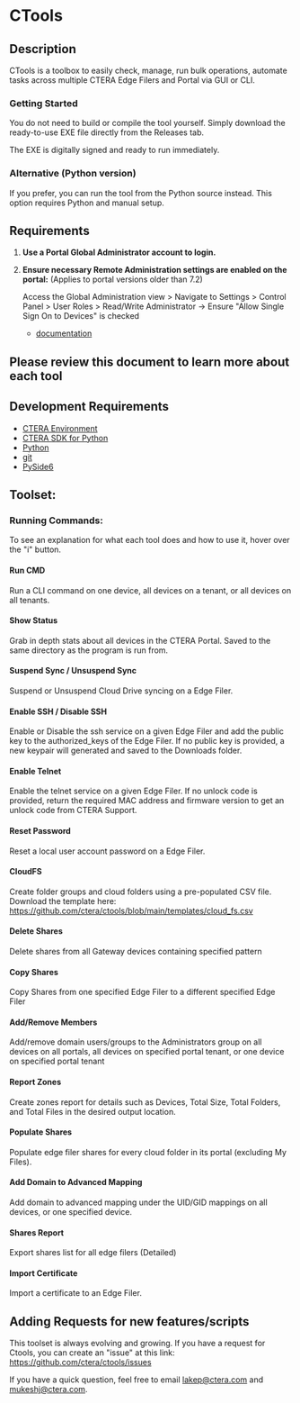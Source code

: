 # CTools

## Description

CTools is a toolbox to easily check, manage, run bulk operations, automate tasks across multiple CTERA Edge Filers and Portal via GUI or CLI.

### Getting Started

You do not need to build or compile the tool yourself.
Simply download the ready-to-use EXE file directly from the Releases tab.

The EXE is digitally signed and ready to run immediately.

### Alternative (Python version)
If you prefer, you can run the tool from the Python source instead. This option requires Python and manual setup.

## Requirements

1. **Use a Portal Global Administrator account to login.**

2. **Ensure necessary Remote Administration settings are enabled on the portal:** (Applies to portal versions older than 7.2)

    Access the Global Administration view > Navigate to Settings > Control Panel > User Roles > Read/Write Administrator -> Ensure "Allow Single Sign On to Devices" is checked

    - [documentation](https://kb.ctera.com/v1/docs/en/customizing-administrator-roles-1?highlight=Allow%20Single%20Sign%20On%20to%20Devices) 

## Please review this document to learn more about each tool

## Development Requirements

- [CTERA Environment](https://www.ctera.com/)
- [CTERA SDK for Python](https://github.com/ctera/ctera-python-sdk)
- [Python](https://www.python.org/downloads/)
- [git](https://git-scm.com/)
- [PySide6](https://pypi.org/project/PySide6/)

## Toolset:

### Running Commands:
To see an explanation for what each tool does and how to use it, hover over the "i" button.

#### Run CMD 
Run a CLI command on one device, all devices on a tenant, or all devices on all tenants.

#### Show Status
Grab in depth stats about all devices in the CTERA Portal. Saved to the same directory as the program is run from.

#### Suspend Sync / Unsuspend Sync
Suspend or Unsuspend Cloud Drive syncing on a Edge Filer.

#### Enable SSH / Disable SSH
Enable or Disable the ssh service on a given Edge Filer and add the public key to the authorized_keys of the Edge Filer.
If no public key is provided, a new keypair will generated and saved to the Downloads folder.

#### Enable Telnet
Enable the telnet service on a given Edge Filer. If no unlock code is provided, return the required MAC address
and firmware version to get an unlock code from CTERA Support.

#### Reset Password
Reset a local user account password on a Edge Filer.

#### CloudFS
Create folder groups and cloud folders using a pre-populated CSV file. Download the template here:
https://github.com/ctera/ctools/blob/main/templates/cloud_fs.csv

#### Delete Shares
Delete shares from all Gateway devices containing specified pattern

#### Copy Shares
Copy Shares from one specified Edge Filer to a different specified Edge Filer

#### Add/Remove Members
Add/remove domain users/groups to the Administrators group on all devices on all portals, all devices on specified portal tenant, or one device on specified portal tenant

#### Report Zones
Create zones report for details such as Devices, Total Size, Total Folders, and Total Files in the desired output location.

#### Populate Shares
Populate edge filer shares for every cloud folder in its portal (excluding My Files).

#### Add Domain to Advanced Mapping
Add domain to advanced mapping under the UID/GID mappings on all devices, or one specified device.

#### Shares Report
Export shares list for all edge filers (Detailed)

#### Import Certificate
Import a certificate to an Edge Filer.

## Adding Requests for new features/scripts
This toolset is always evolving and growing. If you have a request for Ctools, you can create an "issue" at this link:
https://github.com/ctera/ctools/issues

If you have a quick question, feel free to email lakep@ctera.com and mukeshj@ctera.com.
